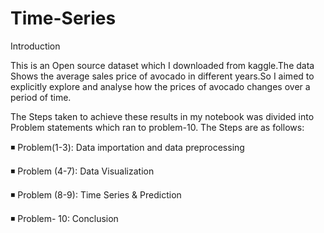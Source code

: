 # Time-Series 

Introduction

This is an Open source dataset which I downloaded from kaggle.The data
Shows the average sales price of avocado in different years.So I aimed 
to explicitly explore and analyse how the prices of avocado changes over 
a period of time. 

The Steps taken to achieve these results in my notebook was divided into
Problem statements which ran to problem-10.
The Steps are as follows:

◾ Problem(1-3): Data importation and data preprocessing 

◾ Problem (4-7): Data Visualization 

◾ Problem (8-9): Time Series & Prediction 

◾ Problem- 10:  Conclusion 
